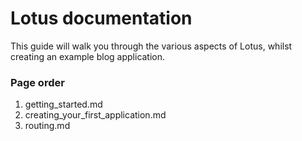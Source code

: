 Lotus documentation
====

This guide will walk you through the various aspects of Lotus, whilst
creating an example blog application.

### Page order

1. getting_started.md
2. creating_your_first_application.md
3. routing.md
